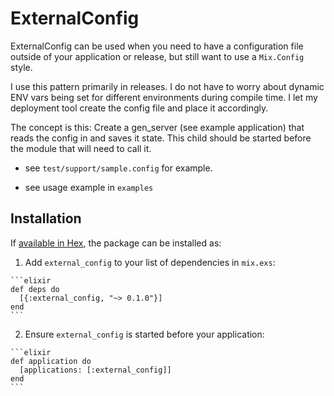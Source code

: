 # ExternalConfig

ExternalConfig can be used when you need to have a configuration file outside of your application or release, but still want to use a `Mix.Config` style.

I use this pattern primarily in releases.  I do not have to worry about dynamic ENV vars being set for different environments during compile time.  I let my deployment tool create the config file and place it accordingly.  

The concept is this:  Create a gen_server (see example application) that reads the config in and saves it state.  This child should be started before the module that will need to call it.


* see `test/support/sample.config` for example.

* see usage example in `examples`


## Installation

If [available in Hex](https://hex.pm/docs/publish), the package can be installed as:

  1. Add `external_config` to your list of dependencies in `mix.exs`:

    ```elixir
    def deps do
      [{:external_config, "~> 0.1.0"}]
    end
    ```

  2. Ensure `external_config` is started before your application:

    ```elixir
    def application do
      [applications: [:external_config]]
    end
    ```

